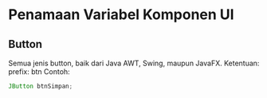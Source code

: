 # Penamaan Variabel Komponen UI

## Button
Semua jenis button, baik dari Java AWT, Swing, maupun JavaFX.
Ketentuan:
prefix: btn
Contoh:
```java
JButton btnSimpan;
```
